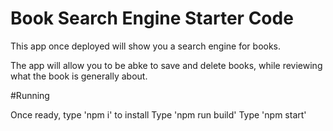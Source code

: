 # Book Search Engine Starter Code
This app once deployed will show you a search engine for books.

The app will allow you to be abke to save and delete books, while reviewing what the book is generally about.

#Running

Once ready, type 'npm i' to install
Type 'npm run build'
Type 'npm start'
